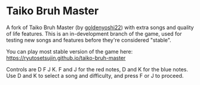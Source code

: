 # Taiko Bruh Master
A fork of Taiko Bruh Master (by [goldenyoshi22](https://github.com/goldenyoshi22)) with extra songs and quality of life features.
This is an in-development branch of the game, used for testing new songs and features before they're considered "stable".

You can play most stable version of the game here: https://ryutosetsujin.github.io/taiko-bruh-master

Controls are D F J K. F and J for the red notes, D and K for the blue notes. Use D and K to select a song and difficulty, and press F or J to proceed.

